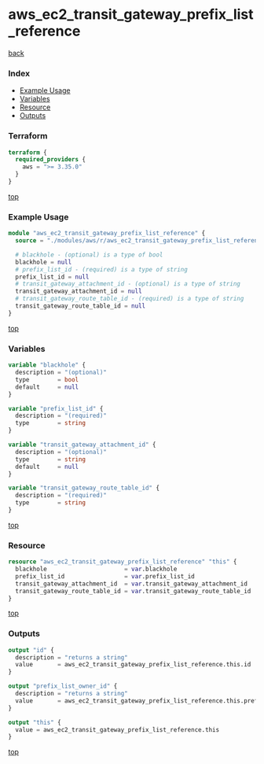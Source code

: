 # aws_ec2_transit_gateway_prefix_list_reference

[back](../aws.md)

### Index

- [Example Usage](#example-usage)
- [Variables](#variables)
- [Resource](#resource)
- [Outputs](#outputs)

### Terraform

```terraform
terraform {
  required_providers {
    aws = ">= 3.35.0"
  }
}
```

[top](#index)

### Example Usage

```terraform
module "aws_ec2_transit_gateway_prefix_list_reference" {
  source = "./modules/aws/r/aws_ec2_transit_gateway_prefix_list_reference"

  # blackhole - (optional) is a type of bool
  blackhole = null
  # prefix_list_id - (required) is a type of string
  prefix_list_id = null
  # transit_gateway_attachment_id - (optional) is a type of string
  transit_gateway_attachment_id = null
  # transit_gateway_route_table_id - (required) is a type of string
  transit_gateway_route_table_id = null
}
```

[top](#index)

### Variables

```terraform
variable "blackhole" {
  description = "(optional)"
  type        = bool
  default     = null
}

variable "prefix_list_id" {
  description = "(required)"
  type        = string
}

variable "transit_gateway_attachment_id" {
  description = "(optional)"
  type        = string
  default     = null
}

variable "transit_gateway_route_table_id" {
  description = "(required)"
  type        = string
}
```

[top](#index)

### Resource

```terraform
resource "aws_ec2_transit_gateway_prefix_list_reference" "this" {
  blackhole                      = var.blackhole
  prefix_list_id                 = var.prefix_list_id
  transit_gateway_attachment_id  = var.transit_gateway_attachment_id
  transit_gateway_route_table_id = var.transit_gateway_route_table_id
}
```

[top](#index)

### Outputs

```terraform
output "id" {
  description = "returns a string"
  value       = aws_ec2_transit_gateway_prefix_list_reference.this.id
}

output "prefix_list_owner_id" {
  description = "returns a string"
  value       = aws_ec2_transit_gateway_prefix_list_reference.this.prefix_list_owner_id
}

output "this" {
  value = aws_ec2_transit_gateway_prefix_list_reference.this
}
```

[top](#index)